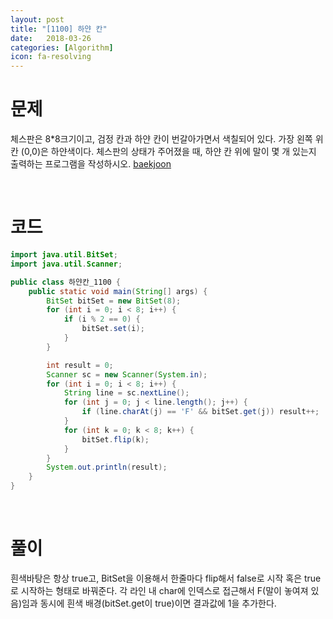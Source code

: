 ```yaml
---
layout: post
title: "[1100] 하얀 칸"
date:   2018-03-26
categories: [Algorithm]
icon: fa-resolving
---
```


# 문제
체스판은 8*8크기이고, 검정 칸과 하얀 칸이 번갈아가면서 색칠되어 있다. 가장 왼쪽 위칸 (0,0)은 하얀색이다. 체스판의 상태가 주어졌을 때, 하얀 칸 위에 말이 몇 개 있는지 출력하는 프로그램을 작성하시오. [baekjoon](https://www.acmicpc.net/problem/1100)

<br>

# 코드
```java
import java.util.BitSet;
import java.util.Scanner;

public class 하얀칸_1100 {
    public static void main(String[] args) {
        BitSet bitSet = new BitSet(8);
        for (int i = 0; i < 8; i++) {
            if (i % 2 == 0) {
                bitSet.set(i);
            }
        }

        int result = 0;
        Scanner sc = new Scanner(System.in);
        for (int i = 0; i < 8; i++) {
            String line = sc.nextLine();
            for (int j = 0; j < line.length(); j++) {
                if (line.charAt(j) == 'F' && bitSet.get(j)) result++;
            }
            for (int k = 0; k < 8; k++) {
                bitSet.flip(k);
            }
        }
        System.out.println(result);
    }
}
```

<br>

# 풀이
흰색바탕은 항상 true고, BitSet을 이용해서 한줄마다 flip해서 false로 시작 혹은 true로 시작하는 형태로 바꿔준다. 각 라인 내 char에 인덱스로 접근해서 F(말이 놓여져 있음)임과 동시에 흰색 배경(bitSet.get이 true)이면 결과값에 1을 추가한다.

